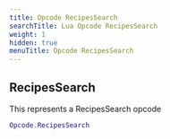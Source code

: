 ```yaml
---
title: Opcode RecipesSearch
searchTitle: Lua Opcode RecipesSearch
weight: 1
hidden: true
menuTitle: Opcode RecipesSearch
---
```

## RecipesSearch

This represents a RecipesSearch opcode
```lua
Opcode.RecipesSearch
```